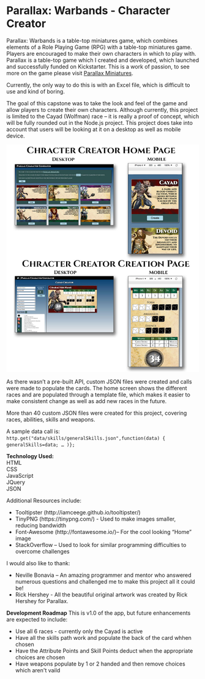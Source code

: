 # Parallax: Warbands - Character Creator


Parallax: Warbands is a table-top miniatures game, which combines elements of a Role Playing Game (RPG) with a table-top miniatures game.  Players are encouraged to make their own characters in which to play with.  Parallax is a table-top game which I created and developed, which launched and successfully funded on Kickstarter.  This is a work of passion, to see more on the game please visit <a href="www.parallaxminiatures.com" target="_blank">Parallax Miniatures</a>. 

Currently, the only way to do this is with an Excel file, which is difficult to use and kind of boring.  

The goal of this capstone was to take the look and feel of the game and allow players to create their own characters.  Although currently, this project is limited to the Cayad (Wolfman) race – it is really a proof of concept, which will be fully rounded out in the Node.js project.  This project does take into account that users will be looking at it on a desktop as well as mobile device.  

<img src="img/Screen_Images.jpg" alt="Screen Images for Parallax Character Card Creator">

As there wasn’t a pre-built API, custom JSON files were created and calls were made to populate the cards.  The home screen shows the different races and are populated through a template file, which makes it easier to make consistent change as well as add new races in the future.  

More than 40 custom JSON files were created for this project, covering races, abilities, skills and weapons.   

A sample data call is: <br />
`http.get("data/skills/generalSkills.json",function(data)
{
		generalSkills=data;
		…
	)};`


<strong>Technology Used:</strong><br />
HTML<br />
CSS <br />
JavaScript<br /> 
JQuery<br />
JSON<br />

Additional Resources include: 
<ul>
<li>Tooltipster (http://iamceege.github.io/tooltipster/) </li>
<li>TinyPNG (https://tinypng.com/) - Used to make images smaller, reducing bandwidth</li>
<li>Font-Awesome (http://fontawesome.io/)– For the cool looking “Home” image</li>
<li>StackOverflow – Used to look for similar programming difficulties to overcome challenges</li>
</ul>


I would also like to thank:<br>
<ul>
<li>Neville Bonavia – An amazing programmer and mentor who answered numerous questions and challenged me to make this project all it could be!</li>
<li>Rick Hershey - All the beautiful original artwork was created by Rick Hershey for Parallax.</li>
</ul>

<strong>Development Roadmap</strong>
This is v1.0 of the app, but future enhancements are expected to include:

<ul>
<li>Use all 6 races - currently only the Cayad is active</li>
<li>Have all the skills path work and populate the back of the card whhen chosen</li>
<li>Have the Attribute Points and Skill Points deduct when the appropriate choices are chosen</li>
<li>Have weapons populate by 1 or 2 handed and then remove choices which aren't vaild</li>
</ul>








